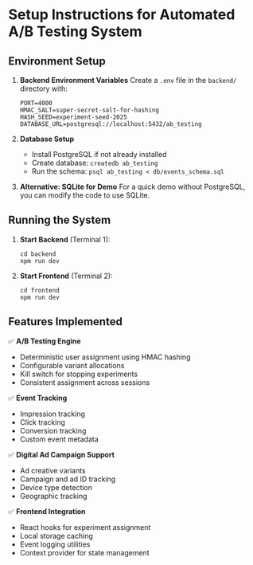 # Setup Instructions for Automated A/B Testing System

## Environment Setup

1. **Backend Environment Variables**
   Create a `.env` file in the `backend/` directory with:
   ```
   PORT=4000
   HMAC_SALT=super-secret-salt-for-hashing
   HASH_SEED=experiment-seed-2025
   DATABASE_URL=postgresql://localhost:5432/ab_testing
   ```

2. **Database Setup**
   - Install PostgreSQL if not already installed
   - Create database: `createdb ab_testing`
   - Run the schema: `psql ab_testing < db/events_schema.sql`

3. **Alternative: SQLite for Demo**
   For a quick demo without PostgreSQL, you can modify the code to use SQLite.

## Running the System

1. **Start Backend** (Terminal 1):
   ```
   cd backend
   npm run dev
   ```

2. **Start Frontend** (Terminal 2):
   ```
   cd frontend
   npm run dev
   ```

## Features Implemented

✅ **A/B Testing Engine**
- Deterministic user assignment using HMAC hashing
- Configurable variant allocations
- Kill switch for stopping experiments
- Consistent assignment across sessions

✅ **Event Tracking**
- Impression tracking
- Click tracking  
- Conversion tracking
- Custom event metadata

✅ **Digital Ad Campaign Support**
- Ad creative variants
- Campaign and ad ID tracking
- Device type detection
- Geographic tracking

✅ **Frontend Integration**
- React hooks for experiment assignment
- Local storage caching
- Event logging utilities
- Context provider for state management

